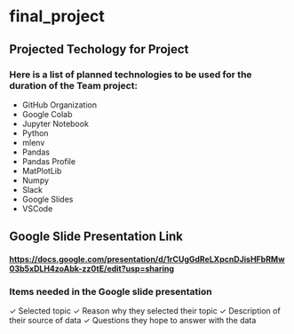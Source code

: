 # final_project

## Projected Techology for Project

### Here is a list of planned technologies to be used for the duration of the Team project:

- GitHub Organization
- Google Colab
- Jupyter Notebook
- Python
- mlenv
- Pandas
- Pandas Profile
- MatPlotLib
- Numpy
- Slack
- Google Slides
- VSCode

## Google Slide Presentation Link

#### https://docs.google.com/presentation/d/1rCUgGdReLXpcnDJisHFbRMw03b5xDLH4zoAbk-zz0tE/edit?usp=sharing

### Items needed in the Google slide presentation

✓ Selected topic
✓ Reason why they selected their topic
✓ Description of their source of data
✓ Questions they hope to answer with the data
